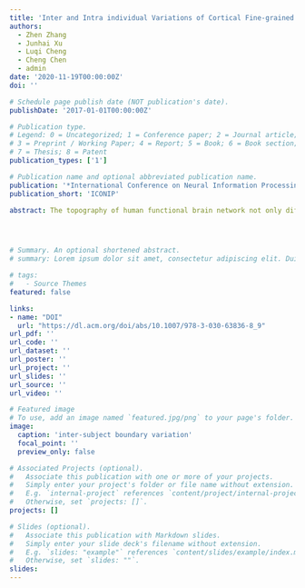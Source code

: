 ```yaml
---
title: 'Inter and Intra individual Variations of Cortical Fine-grained Functional Boundaries Depend on the Brain States'
authors:
  - Zhen Zhang
  - Junhai Xu
  - Luqi Cheng
  - Cheng Chen
  - admin
date: '2020-11-19T00:00:00Z'
doi: ''

# Schedule page publish date (NOT publication's date).
publishDate: '2017-01-01T00:00:00Z'

# Publication type.
# Legend: 0 = Uncategorized; 1 = Conference paper; 2 = Journal article;
# 3 = Preprint / Working Paper; 4 = Report; 5 = Book; 6 = Book section;
# 7 = Thesis; 8 = Patent
publication_types: ['1']

# Publication name and optional abbreviated publication name.
publication: '*International Conference on Neural Information Processing*'
publication_short: 'ICONIP'

abstract: The topography of human functional brain network not only differs between individuals but also reconfigures according to the specific brain state. However, it remains unknown how the fine-grained functional boundaries change in different individuals and states. Instead of using within-parcel features, we proposed an avenue to directly investigate the individual boundary differences and state-specific reconfigurations of functional topography using the boundary mapping method. By quantitatively calculating the inter-subject and intra-subject boundary variation rankings of different states and networks, we observed that the individual variation of functional boundaries is higher in the resting state compared to other task states, and is particularly variable in high-order association networks. In addition, we also proved that the parcel boundaries within individuals are significantly more similar than those between individuals from the view of boundary variation. Our results reveal the spatio-temporal distribution of the inter and intra individual functional topography variations and emphasize the importance of considering the individualized functional parcellation for understanding the dynamic of brain organization.




# Summary. An optional shortened abstract.
# summary: Lorem ipsum dolor sit amet, consectetur adipiscing elit. Duis posuere tellus ac convallis placerat. Proin tincidunt magna sed ex sollicitudin condimentum.

# tags:
#   - Source Themes
featured: false

links:
- name: "DOI"
  url: "https://dl.acm.org/doi/abs/10.1007/978-3-030-63836-8_9"
url_pdf: ''
url_code: ''
url_dataset: ''
url_poster: ''
url_project: ''
url_slides: ''
url_source: ''
url_video: ''

# Featured image
# To use, add an image named `featured.jpg/png` to your page's folder.
image:
  caption: 'inter-subject boundary variation'
  focal_point: ''
  preview_only: false

# Associated Projects (optional).
#   Associate this publication with one or more of your projects.
#   Simply enter your project's folder or file name without extension.
#   E.g. `internal-project` references `content/project/internal-project/index.md`.
#   Otherwise, set `projects: []`.
projects: []

# Slides (optional).
#   Associate this publication with Markdown slides.
#   Simply enter your slide deck's filename without extension.
#   E.g. `slides: "example"` references `content/slides/example/index.md`.
#   Otherwise, set `slides: ""`.
slides:
---
```

